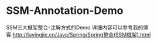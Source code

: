 # SSM-Annotation-Demo
SSM三大框架整合-注解方式的Demo
详细内容可以参考我的博客:http://luyingjie.cn/Java/Spring/Spring整合(SSM框架).html
